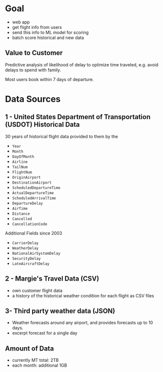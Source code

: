 # Goal

- web app
- get flight info from users
- send this info to ML model for scoring
- batch score historical and new data

## Value to Customer

Predictive analysis of likelihood of delay to optimize time traveled, e.g. avoid delays to spend with family.

Most users book within 7 days of departure.

# Data Sources

## 1 - United States Department of Transportation (USDOT) Historical Data
30 years of historical flight data provided to them by the 

- `Year`
- `Month`
- `DayOfMonth`
- `Airline`
- `TailNum`
- `FlightNum`
- `OriginAirport`
- `DestinationAirport`
- `ScheduledDepartureTime`
- `ActualDepartureTime`
- `ScheduledArrivalTime`
- `DepartureDelay`
- `AirTime`
- `Distance`
- `Cancelled`
- `CancellationCode`

Additional Fields since 2003

- `CarrierDelay`
- `WeatherDelay`
- `NationalAirSystemDelay`
- `SecurityDelay`
- `LateAircraftDelay`

## 2 - Margie's Travel Data (CSV)

- own customer flight data
- a history of the historical weather condition for each flight as CSV files

## 3- Third party weather data (JSON)

- Weather forecasts around any airport, and provides forecasts up to 10 days.
- excerpt forecast for a single day

## Amount of Data

- currently MT total: 2TB
- each month: additional 1GB

